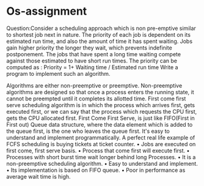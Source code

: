 # Os-assignment
Question:Consider a scheduling approach which is non pre-emptive similar to shortest job next in
nature. The priority of each job is dependent on its estimated run time, and also the amount of
time it has spent waiting. Jobs gain higher priority the longer they wait, which prevents
indefinite postponement. The jobs that have spent a long time waiting compete against those
estimated to have short run times. The priority can be computed as :
Priority = 1+ Waiting time / Estimated run time
Write a program to implement such an algorithm.

Algorithms are either non-preemptive or preemptive. 
Non-preemptive algorithms are designed so that once a process enters the running state, it cannot be preempted 
until it completes its allotted time. 
First come first serve scheduling algorithm is in which the process which arrives first, gets executed first, or we can say that the process which requests the CPU first, gets the CPU allocated first.
First Come First Serve, is just like FIFO(First in First out) Queue data structure, where the data element which is added to the queue first, is the one who leaves the queue first. 
It's easy to understand and implement programmatically. A perfect real life example of FCFS scheduling is buying tickets at ticket counter. 
• Jobs are executed on first come, first serve basis.
• Process that come first will execute first. 
• Processes with short burst time wait longer behind long Processes. 
• It is a non-preemptive scheduling algorithm. 
• Easy to understand and implement. 
• Its implementation is based on FIFO queue. 
• Poor in performance as average wait time is high. 
